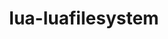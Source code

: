 ---
title: "lua-luafilesystem"
layout: cache
categories: [package, develop]
meta: {"versions": ["1.8.0", "1_8_0"], "compilers": ["gcc@=11.3.0", "gcc@=7.5.0"], "oss": ["ubuntu18.04", "ubuntu22.04"], "platforms": ["linux"], "targets": ["x86_64", "x86_64_v3"], "stacks": ["root", "tutorial"], "num_specs": 28, "num_specs_by_stack": {"tutorial": 28, "root": 28}}
spec_details: [{"hash": "njrfip3gfyulhucikxmpnccuwkfkwxmu", "compiler": "gcc@=7.5.0", "versions": ["1_8_0"], "os": "ubuntu18.04", "platform": "linux", "target": "x86_64", "variants": [], "stacks": ["tutorial", "root"], "size": "-", "tarball": "https://binaries.spack.io/develop/build_cache/linux-ubuntu18.04-x86_64/gcc-7.5.0/lua-luafilesystem-1_8_0/linux-ubuntu18.04-x86_64-gcc-7.5.0-lua-luafilesystem-1_8_0-njrfip3gfyulhucikxmpnccuwkfkwxmu.spack"}, {"hash": "xtsrghkvbss6ixhodbxmjuwkmfqmtaeq", "compiler": "gcc@=7.5.0", "versions": ["1_8_0"], "os": "ubuntu18.04", "platform": "linux", "target": "x86_64", "variants": [], "stacks": ["tutorial", "root"], "size": "-", "tarball": "https://binaries.spack.io/develop/build_cache/linux-ubuntu18.04-x86_64/gcc-7.5.0/lua-luafilesystem-1_8_0/linux-ubuntu18.04-x86_64-gcc-7.5.0-lua-luafilesystem-1_8_0-xtsrghkvbss6ixhodbxmjuwkmfqmtaeq.spack"}, {"hash": "3jg7un2nsqv3nfdefpo5grcv24c27vit", "compiler": "gcc@=7.5.0", "versions": ["1_8_0"], "os": "ubuntu18.04", "platform": "linux", "target": "x86_64", "variants": ["build_system=lua"], "stacks": ["tutorial", "root"], "size": "-", "tarball": "https://binaries.spack.io/develop/build_cache/linux-ubuntu18.04-x86_64/gcc-7.5.0/lua-luafilesystem-1_8_0/linux-ubuntu18.04-x86_64-gcc-7.5.0-lua-luafilesystem-1_8_0-3jg7un2nsqv3nfdefpo5grcv24c27vit.spack"}, {"hash": "jzuvie4plhlldegbwd6ccaendnhi7ll2", "compiler": "gcc@=7.5.0", "versions": ["1_8_0"], "os": "ubuntu18.04", "platform": "linux", "target": "x86_64", "variants": [], "stacks": ["tutorial", "root"], "size": "-", "tarball": "https://binaries.spack.io/develop/build_cache/linux-ubuntu18.04-x86_64/gcc-7.5.0/lua-luafilesystem-1_8_0/linux-ubuntu18.04-x86_64-gcc-7.5.0-lua-luafilesystem-1_8_0-jzuvie4plhlldegbwd6ccaendnhi7ll2.spack"}, {"hash": "twyj7zaq7pr33gh6mhgomtzdp2t3ezwc", "compiler": "gcc@=7.5.0", "versions": ["1_8_0"], "os": "ubuntu18.04", "platform": "linux", "target": "x86_64", "variants": [], "stacks": ["tutorial", "root"], "size": "-", "tarball": "https://binaries.spack.io/develop/build_cache/linux-ubuntu18.04-x86_64/gcc-7.5.0/lua-luafilesystem-1_8_0/linux-ubuntu18.04-x86_64-gcc-7.5.0-lua-luafilesystem-1_8_0-twyj7zaq7pr33gh6mhgomtzdp2t3ezwc.spack"}, {"hash": "wp45h4tr6jhegrg6aocmpqgvlbvvohzk", "compiler": "gcc@=7.5.0", "versions": ["1_8_0"], "os": "ubuntu18.04", "platform": "linux", "target": "x86_64", "variants": [], "stacks": ["tutorial", "root"], "size": "-", "tarball": "https://binaries.spack.io/develop/build_cache/linux-ubuntu18.04-x86_64/gcc-7.5.0/lua-luafilesystem-1_8_0/linux-ubuntu18.04-x86_64-gcc-7.5.0-lua-luafilesystem-1_8_0-wp45h4tr6jhegrg6aocmpqgvlbvvohzk.spack"}, {"hash": "rvjib4qrzbf456r3xxpxl7hh4nkfgrlk", "compiler": "gcc@=7.5.0", "versions": ["1_8_0"], "os": "ubuntu18.04", "platform": "linux", "target": "x86_64", "variants": ["build_system=lua"], "stacks": ["tutorial", "root"], "size": "-", "tarball": "https://binaries.spack.io/develop/build_cache/linux-ubuntu18.04-x86_64/gcc-7.5.0/lua-luafilesystem-1_8_0/linux-ubuntu18.04-x86_64-gcc-7.5.0-lua-luafilesystem-1_8_0-rvjib4qrzbf456r3xxpxl7hh4nkfgrlk.spack"}, {"hash": "sfo7cal43j2nok2e4f2b2pf2zjt4pmna", "compiler": "gcc@=7.5.0", "versions": ["1_8_0"], "os": "ubuntu18.04", "platform": "linux", "target": "x86_64", "variants": [], "stacks": ["tutorial", "root"], "size": "-", "tarball": "https://binaries.spack.io/develop/build_cache/linux-ubuntu18.04-x86_64/gcc-7.5.0/lua-luafilesystem-1_8_0/linux-ubuntu18.04-x86_64-gcc-7.5.0-lua-luafilesystem-1_8_0-sfo7cal43j2nok2e4f2b2pf2zjt4pmna.spack"}, {"hash": "nsi72rguzf5efefi6hs6tzjhhs4mwras", "compiler": "gcc@=7.5.0", "versions": ["1_8_0"], "os": "ubuntu18.04", "platform": "linux", "target": "x86_64", "variants": [], "stacks": ["tutorial", "root"], "size": "-", "tarball": "https://binaries.spack.io/develop/build_cache/linux-ubuntu18.04-x86_64/gcc-7.5.0/lua-luafilesystem-1_8_0/linux-ubuntu18.04-x86_64-gcc-7.5.0-lua-luafilesystem-1_8_0-nsi72rguzf5efefi6hs6tzjhhs4mwras.spack"}, {"hash": "j47jduwfw2sgvd7w5bxooappkws5modg", "compiler": "gcc@=7.5.0", "versions": ["1_8_0"], "os": "ubuntu18.04", "platform": "linux", "target": "x86_64", "variants": [], "stacks": ["tutorial", "root"], "size": "-", "tarball": "https://binaries.spack.io/develop/build_cache/linux-ubuntu18.04-x86_64/gcc-7.5.0/lua-luafilesystem-1_8_0/linux-ubuntu18.04-x86_64-gcc-7.5.0-lua-luafilesystem-1_8_0-j47jduwfw2sgvd7w5bxooappkws5modg.spack"}, {"hash": "hgwsbzxasrotivmzy3vfwv77ggwe6qhd", "compiler": "gcc@=7.5.0", "versions": ["1_8_0"], "os": "ubuntu18.04", "platform": "linux", "target": "x86_64", "variants": [], "stacks": ["tutorial", "root"], "size": "-", "tarball": "https://binaries.spack.io/develop/build_cache/linux-ubuntu18.04-x86_64/gcc-7.5.0/lua-luafilesystem-1_8_0/linux-ubuntu18.04-x86_64-gcc-7.5.0-lua-luafilesystem-1_8_0-hgwsbzxasrotivmzy3vfwv77ggwe6qhd.spack"}, {"hash": "r5jvomt264spfookt7svcxhopmc3lfls", "compiler": "gcc@=7.5.0", "versions": ["1_8_0"], "os": "ubuntu18.04", "platform": "linux", "target": "x86_64", "variants": [], "stacks": ["tutorial", "root"], "size": "-", "tarball": "https://binaries.spack.io/develop/build_cache/linux-ubuntu18.04-x86_64/gcc-7.5.0/lua-luafilesystem-1_8_0/linux-ubuntu18.04-x86_64-gcc-7.5.0-lua-luafilesystem-1_8_0-r5jvomt264spfookt7svcxhopmc3lfls.spack"}, {"hash": "dp2amnd45eczx6lyw6jaqlvzpgkl3qev", "compiler": "gcc@=7.5.0", "versions": ["1_8_0"], "os": "ubuntu18.04", "platform": "linux", "target": "x86_64", "variants": [], "stacks": ["tutorial", "root"], "size": "-", "tarball": "https://binaries.spack.io/develop/build_cache/linux-ubuntu18.04-x86_64/gcc-7.5.0/lua-luafilesystem-1_8_0/linux-ubuntu18.04-x86_64-gcc-7.5.0-lua-luafilesystem-1_8_0-dp2amnd45eczx6lyw6jaqlvzpgkl3qev.spack"}, {"hash": "73o2p2gosyogbw6ov7nyaykbfjqmqdpd", "compiler": "gcc@=7.5.0", "versions": ["1_8_0"], "os": "ubuntu18.04", "platform": "linux", "target": "x86_64", "variants": [], "stacks": ["tutorial", "root"], "size": "-", "tarball": "https://binaries.spack.io/develop/build_cache/linux-ubuntu18.04-x86_64/gcc-7.5.0/lua-luafilesystem-1_8_0/linux-ubuntu18.04-x86_64-gcc-7.5.0-lua-luafilesystem-1_8_0-73o2p2gosyogbw6ov7nyaykbfjqmqdpd.spack"}, {"hash": "7uma3raa5goq4mkecnisg3ncqw3mymle", "compiler": "gcc@=7.5.0", "versions": ["1_8_0"], "os": "ubuntu18.04", "platform": "linux", "target": "x86_64", "variants": [], "stacks": ["tutorial", "root"], "size": "-", "tarball": "https://binaries.spack.io/develop/build_cache/linux-ubuntu18.04-x86_64/gcc-7.5.0/lua-luafilesystem-1_8_0/linux-ubuntu18.04-x86_64-gcc-7.5.0-lua-luafilesystem-1_8_0-7uma3raa5goq4mkecnisg3ncqw3mymle.spack"}, {"hash": "uv7ejwox4ql4pybr6cmwq4m6wweb3n46", "compiler": "gcc@=7.5.0", "versions": ["1_8_0"], "os": "ubuntu18.04", "platform": "linux", "target": "x86_64", "variants": ["build_system=lua"], "stacks": ["tutorial", "root"], "size": "-", "tarball": "https://binaries.spack.io/develop/build_cache/linux-ubuntu18.04-x86_64/gcc-7.5.0/lua-luafilesystem-1_8_0/linux-ubuntu18.04-x86_64-gcc-7.5.0-lua-luafilesystem-1_8_0-uv7ejwox4ql4pybr6cmwq4m6wweb3n46.spack"}, {"hash": "kwpgb3urjov6ybenzxgg4lvdalirwcda", "compiler": "gcc@=7.5.0", "versions": ["1_8_0"], "os": "ubuntu18.04", "platform": "linux", "target": "x86_64", "variants": [], "stacks": ["tutorial", "root"], "size": "-", "tarball": "https://binaries.spack.io/develop/build_cache/linux-ubuntu18.04-x86_64/gcc-7.5.0/lua-luafilesystem-1_8_0/linux-ubuntu18.04-x86_64-gcc-7.5.0-lua-luafilesystem-1_8_0-kwpgb3urjov6ybenzxgg4lvdalirwcda.spack"}, {"hash": "lwaasprl5ymclto44nncd4cvozlmtk3s", "compiler": "gcc@=7.5.0", "versions": ["1_8_0"], "os": "ubuntu18.04", "platform": "linux", "target": "x86_64", "variants": [], "stacks": ["tutorial", "root"], "size": "-", "tarball": "https://binaries.spack.io/develop/build_cache/linux-ubuntu18.04-x86_64/gcc-7.5.0/lua-luafilesystem-1_8_0/linux-ubuntu18.04-x86_64-gcc-7.5.0-lua-luafilesystem-1_8_0-lwaasprl5ymclto44nncd4cvozlmtk3s.spack"}, {"hash": "tk752vmuvtoxmxvyw5ren5ytzzckfmqx", "compiler": "gcc@=7.5.0", "versions": ["1_8_0"], "os": "ubuntu18.04", "platform": "linux", "target": "x86_64_v3", "variants": ["build_system=lua"], "stacks": ["tutorial", "root"], "size": "-", "tarball": "https://binaries.spack.io/develop/build_cache/linux-ubuntu18.04-x86_64_v3/gcc-7.5.0/lua-luafilesystem-1_8_0/linux-ubuntu18.04-x86_64_v3-gcc-7.5.0-lua-luafilesystem-1_8_0-tk752vmuvtoxmxvyw5ren5ytzzckfmqx.spack"}, {"hash": "z63jqfndi5tbyldab3gup3eativbsxki", "compiler": "gcc@=7.5.0", "versions": ["1_8_0"], "os": "ubuntu18.04", "platform": "linux", "target": "x86_64_v3", "variants": ["build_system=lua"], "stacks": ["tutorial", "root"], "size": "-", "tarball": "https://binaries.spack.io/develop/build_cache/linux-ubuntu18.04-x86_64_v3/gcc-7.5.0/lua-luafilesystem-1_8_0/linux-ubuntu18.04-x86_64_v3-gcc-7.5.0-lua-luafilesystem-1_8_0-z63jqfndi5tbyldab3gup3eativbsxki.spack"}, {"hash": "zrmtparftea6ojes5a3rtjimuibc4u2t", "compiler": "gcc@=7.5.0", "versions": ["1_8_0"], "os": "ubuntu18.04", "platform": "linux", "target": "x86_64_v3", "variants": ["build_system=lua"], "stacks": ["tutorial", "root"], "size": "-", "tarball": "https://binaries.spack.io/develop/build_cache/linux-ubuntu18.04-x86_64_v3/gcc-7.5.0/lua-luafilesystem-1_8_0/linux-ubuntu18.04-x86_64_v3-gcc-7.5.0-lua-luafilesystem-1_8_0-zrmtparftea6ojes5a3rtjimuibc4u2t.spack"}, {"hash": "dsyigns57uweowjrh3edb7d5c3llcdmc", "compiler": "gcc@=7.5.0", "versions": ["1_8_0"], "os": "ubuntu18.04", "platform": "linux", "target": "x86_64_v3", "variants": ["build_system=lua"], "stacks": ["tutorial", "root"], "size": "-", "tarball": "https://binaries.spack.io/develop/build_cache/linux-ubuntu18.04-x86_64_v3/gcc-7.5.0/lua-luafilesystem-1_8_0/linux-ubuntu18.04-x86_64_v3-gcc-7.5.0-lua-luafilesystem-1_8_0-dsyigns57uweowjrh3edb7d5c3llcdmc.spack"}, {"hash": "ow3dzbq4pkbfinhf27zn3nclhfc22fk6", "compiler": "gcc@=11.3.0", "versions": ["1.8.0"], "os": "ubuntu22.04", "platform": "linux", "target": "x86_64_v3", "variants": ["build_system=lua"], "stacks": ["tutorial", "root"], "size": "-", "tarball": "https://binaries.spack.io/develop/build_cache/linux-ubuntu22.04-x86_64_v3/gcc-11.3.0/lua-luafilesystem-1.8.0/linux-ubuntu22.04-x86_64_v3-gcc-11.3.0-lua-luafilesystem-1.8.0-ow3dzbq4pkbfinhf27zn3nclhfc22fk6.spack"}, {"hash": "wjjhj5fa6zlncr65qga6da6bblhj6snf", "compiler": "gcc@=11.3.0", "versions": ["1_8_0"], "os": "ubuntu22.04", "platform": "linux", "target": "x86_64_v3", "variants": ["build_system=lua"], "stacks": ["tutorial", "root"], "size": "-", "tarball": "https://binaries.spack.io/develop/build_cache/linux-ubuntu22.04-x86_64_v3/gcc-11.3.0/lua-luafilesystem-1_8_0/linux-ubuntu22.04-x86_64_v3-gcc-11.3.0-lua-luafilesystem-1_8_0-wjjhj5fa6zlncr65qga6da6bblhj6snf.spack"}, {"hash": "7yn7b3pzd4r3deeppcj6wdjpx6z4u6wa", "compiler": "gcc@=11.3.0", "versions": ["1.8.0"], "os": "ubuntu22.04", "platform": "linux", "target": "x86_64_v3", "variants": ["build_system=lua"], "stacks": ["tutorial", "root"], "size": "-", "tarball": "https://binaries.spack.io/develop/build_cache/linux-ubuntu22.04-x86_64_v3/gcc-11.3.0/lua-luafilesystem-1.8.0/linux-ubuntu22.04-x86_64_v3-gcc-11.3.0-lua-luafilesystem-1.8.0-7yn7b3pzd4r3deeppcj6wdjpx6z4u6wa.spack"}, {"hash": "efqa72oa4i6zwa5jxwxrizou7vfs3vrv", "compiler": "gcc@=11.3.0", "versions": ["1.8.0"], "os": "ubuntu22.04", "platform": "linux", "target": "x86_64_v3", "variants": ["build_system=lua"], "stacks": ["tutorial", "root"], "size": "-", "tarball": "https://binaries.spack.io/develop/build_cache/linux-ubuntu22.04-x86_64_v3/gcc-11.3.0/lua-luafilesystem-1.8.0/linux-ubuntu22.04-x86_64_v3-gcc-11.3.0-lua-luafilesystem-1.8.0-efqa72oa4i6zwa5jxwxrizou7vfs3vrv.spack"}, {"hash": "k2gqj2c3dz3qvthhc7xfb27gndtpgoqa", "compiler": "gcc@=11.3.0", "versions": ["1.8.0"], "os": "ubuntu22.04", "platform": "linux", "target": "x86_64_v3", "variants": ["build_system=lua"], "stacks": ["tutorial", "root"], "size": "-", "tarball": "https://binaries.spack.io/develop/build_cache/linux-ubuntu22.04-x86_64_v3/gcc-11.3.0/lua-luafilesystem-1.8.0/linux-ubuntu22.04-x86_64_v3-gcc-11.3.0-lua-luafilesystem-1.8.0-k2gqj2c3dz3qvthhc7xfb27gndtpgoqa.spack"}, {"hash": "rcy2gpno44rgflhcw4zm7ohnoaqlnujl", "compiler": "gcc@=11.3.0", "versions": ["1.8.0"], "os": "ubuntu22.04", "platform": "linux", "target": "x86_64_v3", "variants": ["build_system=lua"], "stacks": ["tutorial", "root"], "size": "-", "tarball": "https://binaries.spack.io/develop/build_cache/linux-ubuntu22.04-x86_64_v3/gcc-11.3.0/lua-luafilesystem-1.8.0/linux-ubuntu22.04-x86_64_v3-gcc-11.3.0-lua-luafilesystem-1.8.0-rcy2gpno44rgflhcw4zm7ohnoaqlnujl.spack"}]
---